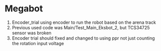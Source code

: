# Megabot 

1. Encoder_trial using encoder to run the robot based on the arena track
2. Previous used code was Main/Test_Main_Eksbot_2, but TCS34725 sensor was broken
3. Encoder trial should fixed and changed to using ppr not just counting the rotation input voltage
